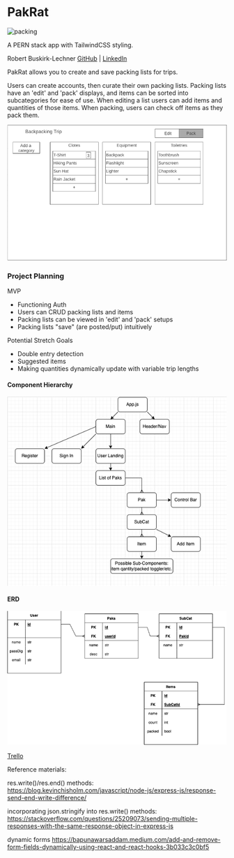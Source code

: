 # PakRat

![packing](/assets/readme_images/packing.avif)

A PERN stack app with TailwindCSS styling.

Robert Buskirk-Lechner
[GitHub](https://github.com/robert-bl) | [LinkedIn](https://www.linkedin.com/in/robert-buskirk-lechner/)

PakRat allows you to create and save packing lists for trips.

Users can create accounts, then curate their own packing lists. Packing lists have an 'edit' and 'pack' displays, and items can be sorted into subcategories for ease of use. When editing a list users can add items and quantities of those items. When packing, users can check off items as they pack them.

![page](/assets/readme_images/packinglist.png)




### Project Planning

MVP
* Functioning Auth
* Users can CRUD packing lists and items
* Packing lists can be viewed in 'edit' and 'pack' setups
* Packing lists "save" (are posted/put) intuitively

Potential Stretch Goals
* Double entry detection
* Suggested items
* Making quantities dynamically update with variable trip lengths

#### Component Hierarchy
![Components](/assets/readme_images/componentheir.png)

#### ERD
![ERD](/assets/readme_images/ERD.png)


[Trello](https://trello.com/b/9eEmMGTF/pakrat)




Reference materials:

res.write()/res.end() methods:
https://blog.kevinchisholm.com/javascript/node-js/express-js/response-send-end-write-difference/

incorporating json.stringify into res.write() methods:
https://stackoverflow.com/questions/25209073/sending-multiple-responses-with-the-same-response-object-in-express-js

dynamic forms
https://bapunawarsaddam.medium.com/add-and-remove-form-fields-dynamically-using-react-and-react-hooks-3b033c3c0bf5